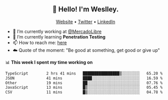 <h2 align="center">👋 Hello! I'm Weslley.</h2>
<p align="center">
  <a href="http://weslleyneri.com.br">Website</a> •
  <a href="https://twitter.com/Weslley_Neri">Twitter</a> •
  <a href="https://www.linkedin.com/in/weslley-neri-3658908b">LinkedIn</a>
</p>


- 🔭 I’m currently working at [@MercadoLibre](https://github.com/mercadolibre)
- 🌱 I’m currently learning **Penetration Testing**
- 📫 How to reach me: [here](mailto:weslley39@gmail.com)
- ☁️ Quote of the moment: "Be good at something, get good or give up"

📊 **This week I spent my time working on**
<!--START_SECTION:waka-->

```txt
TypeScript        2 hrs 41 mins   ████████████████▒░░░░░░░░   65.20 %
JSON              41 mins         ████░░░░░░░░░░░░░░░░░░░░░   16.59 %
Other             19 mins         ██░░░░░░░░░░░░░░░░░░░░░░░   07.76 %
JavaScript        13 mins         █▒░░░░░░░░░░░░░░░░░░░░░░░   05.45 %
CSV               11 mins         █▒░░░░░░░░░░░░░░░░░░░░░░░   04.78 %
```

<!--END_SECTION:waka-->

<!-- Inspired by https://github.com/gruselhaus/gruselhaus -->